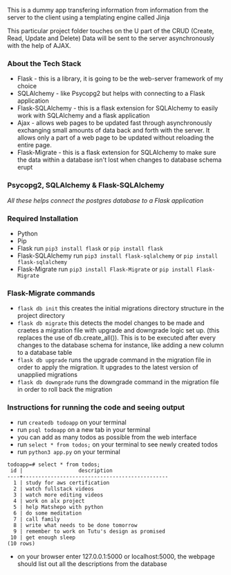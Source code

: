 This is a dummy app transfering information from information from the server to the client using a templating engine called Jinja

This particular project folder touches on the U part of the CRUD (Create, Read, Update and Delete)
Data will be sent to the server asynchronously with the help of AJAX.

### About the Tech Stack

- Flask - this is a library, it is going to be the web-server framework of my choice
- SQLAlchemy - like Psycopg2 but helps with connecting to a Flask application
- Flask-SQLAlchemy - this is a flask extension for SQLAlchemy to easily work with SQLAlchemy and a flask application
- Ajax - allows web pages to be updated fast through asynchronously exchanging small amounts of data back and forth with the server. It allows only a part of a web page to be updated without reloading the entire page.
- Flask-Migrate - this is a flask extension for SQLAlchemy to make sure the data within a database isn't lost when changes to database schema erupt

### Psycopg2, SQLAlchemy & Flask-SQLAlchemy

_All these helps connect the postgres database to a Flask application_

### Required Installation

- Python
- Pip
- Flask
  run `pip3 install flask` or `pip install flask`
- Flask-SQLAlchemy
  run `pip3 install flask-sqlalchemy` or `pip install flask-sqlalchemy`
- Flask-Migrate
  run `pip3 install Flask-Migrate` or `pip install Flask-Migrate`

### Flask-Migrate commands

- `flask db init`
  this creates the initial migrations directory structure in the project directory
- `flask db migrate`
  this detects the model changes to be made and craetes a migration file with upgrade and downgrade logic set up. (this replaces the use of db.create_all()). This is to be executed after every changes to the database schema for instance, like adding a new column to a database table
- `flask db upgrade`
  runs the upgrade command in the migration file in order to apply the migration. It upgrades to the latest version of unapplied migrations
- `flask db downgrade`
  runs the downgrade command in the migration file in order to roll back the migration

### Instructions for running the code and seeing output

- run `createdb todoapp` on your terminal
- run `psql todoapp` on a new tab in your terminal
- you can add as many todos as possible from the web interface
- run `select * from todos;` on your terminal to see newly created todos
- run `python3 app.py` on your terminal

```
todoapp=# select * from todos;
 id |                  description
----+-----------------------------------------------
  1 | study for aws certification
  2 | watch fullstack videos
  3 | watch more editing videos
  4 | work on alx project
  5 | help Matshepo with python
  6 | do some meditation
  7 | call family
  8 | write what needs to be done tomorrow
  9 | remember to work on Tutu's design as promised
 10 | get enough sleep
(10 rows)

```

- on your browser enter 127.0.0.1:5000 or localhost:5000, the webpage should list out all the descriptions from the database
